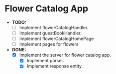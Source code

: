 # Flower Catalog App

- **TODO:**
  - [ ] Implement flowerCatalogHandler.
  - [ ] Implement guestBookHandler.
  - [ ] Implement flowerCatalogHomePage
  - [ ] Implement pages for flowers

- **DONE:**
  - [x] Implement the server for flower catalog app.
    - [x] Implement parser.
    - [x] Implement response entity.